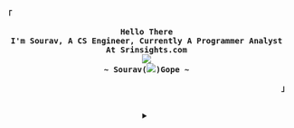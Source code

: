<!-- Profile -->
<p align="left"><strong><samp>「</samp></strong></p>
  <p align="center">
    <samp>
      <b>
        Hello There
      <br>
        I'm Sourav, A CS Engineer, Currently A Programmer Analyst At Srinsights.com
      </b>
      <br>
        <image src="https://readme-typing-svg.herokuapp.com?font=Fira+Code&weight=700&pause=1000&color=cc241d&center=true&width=435&lines=Have+Loops+In+Your+Programs...;+But+Not+In+Your+Life.">
      <br>
      <b>
        ~ Sourav(<image src="https://readme-typing-svg.herokuapp.com?font=Fira+Code&size=20&duration=1000&height=18&weight=600&vCenter=true&pause=1000&repeat=false&color=cc241d&center=true&width=150&lines=TheGlitchh">)Gope ~
      </b>
    </samp>
  </p>
<p align="right"><strong><samp>」</samp></strong></p>

<br>

<details align="center">
<summary></summary>

<h2></h2><br>

<!-- Contact Me -->
<p align="center">
  <samp>
    [<a href="https://twitter.com/isouravgope">twitter</a>]
    [<a href="https://matrix.to/#/@thefallnn:matrix.org">matrix</a>] <!-- we cannot change our username on matrix it seems -->
    [<a href="mailto:souravgope765@gmail.com">e-mail</a>]
  </samp>
</p>

<h2></h2><br>

<!-- Github Stats -->
<p align="center">
  <samp>
    <img src="https://komarev.com/ghpvc/?username=isouravgope&label=Profile+Views&color=689d6a" alt="isouravgope" /> 
  </samp>
</p>
<p align="center">
  <samp>
    <details>
      <summary>My Profile Stats</summary>
        <br>
        <img alt="GitHub Stats" src="https://github-readme-stats.vercel.app/api?username=isouravgope&show_icons=true&include_all_commits=true&count_private=true&hide=issues&hide_border=true&theme=gruvbox_light"/>
    </details>
    <details> 
      <summary>My Most Used Languages</summary>
        <br>
        <img alt="Top Language" src="https://github-readme-stats.vercel.app/api/top-langs/?username=isouravgope&layout=compact&hide_border=true&theme=gruvbox_light"/>
        <br>
        <b>Note:</b> Top languages is only a metric of the languages my public code consists of and doesn't reflect experience or skill level.
    </details>
  </samp>
</p>

<h2></h2><br>

<!-- GPG Keys -->

```sh
curl -sS https://github.com/isouravgope.gpg | gpg --import
```
```console
9887 2699 2EF0 7C47 B4EE  A2DC 55E3 6AA6 F345 4684
```

</details>

